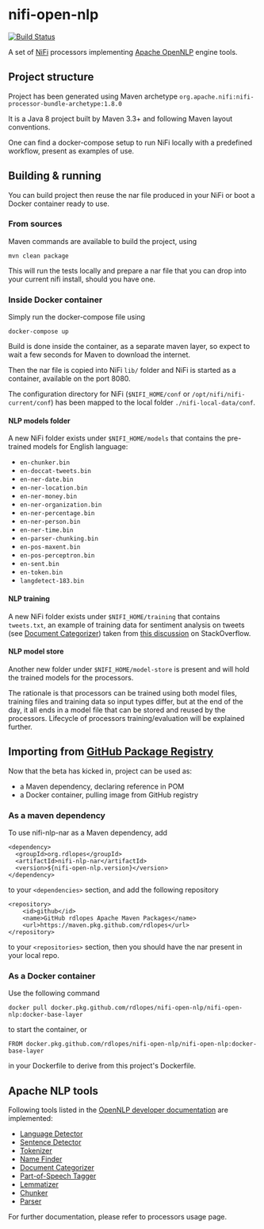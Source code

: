 # nifi-open-nlp
[![Build Status](https://github.com/rdlopes/nifi-open-nlp/workflows/conntinuous-integration/badge.svg)](https://github.com/rdlopes/nifi-open-nlp/actions)

A set of [NiFi](https://nifi.apache.org) processors implementing [Apache OpenNLP](https://opennlp.apache.org/) engine tools.

## Project structure

Project has been generated using Maven archetype 
`org.apache.nifi:nifi-processor-bundle-archetype:1.8.0`

It is a Java 8 project built by Maven 3.3+ and following Maven layout conventions.

One can find a docker-compose setup to run NiFi locally with a predefined workflow, 
present as examples of use.

## Building & running

You can build project then reuse the nar file produced in your NiFi or boot a Docker
container ready to use. 

### From sources

Maven commands are available to build the project, using

    mvn clean package

This will run the tests  locally and prepare a nar file that you can drop into 
your current nifi install, should you have one.

### Inside Docker container

Simply run the docker-compose file using

    docker-compose up

Build is done inside the container, as a separate maven layer, so expect to wait 
a few seconds for Maven to download the internet.

Then the nar file is copied into NiFi `lib/` folder and NiFi is started as a container, 
available on the port 8080.

The configuration directory for NiFi (`$NIFI_HOME/conf` or `/opt/nifi/nifi-current/conf`)
has been mapped to the local folder `./nifi-local-data/conf`.

#### NLP models folder

A new NiFi folder exists under `$NIFI_HOME/models` that contains the pre-trained
models for English language:

* `en-chunker.bin`
* `en-doccat-tweets.bin`
* `en-ner-date.bin`
* `en-ner-location.bin`
* `en-ner-money.bin`
* `en-ner-organization.bin`
* `en-ner-percentage.bin`
* `en-ner-person.bin`
* `en-ner-time.bin`
* `en-parser-chunking.bin`
* `en-pos-maxent.bin`
* `en-pos-perceptron.bin`
* `en-sent.bin`
* `en-token.bin`
* `langdetect-183.bin`

#### NLP training

A new NiFi folder exists under `$NIFI_HOME/training` that contains `tweets.txt`, an example of training data
for sentiment analysis on tweets (see [Document Categorizer](https://opennlp.apache.org/docs/1.9.1/manual/opennlp.html#tools.doccat))
taken from [this discussion](https://stackoverflow.com/questions/44781094/sentiment-analysis-with-opennlp) on StackOverflow.

#### NLP model store

Another new folder under `$NIFI_HOME/model-store` is present and will hold the trained models for the processors.

The rationale is that processors can be trained using both model files, training files and training data so input types differ, 
but at the end of the day, it all ends in a model file that can be stored and reused by the processors. Lifecycle of processors
training/evaluation will be explained further.

## Importing from [GitHub Package Registry](https://github.com/features/package-registry)

Now that the beta has kicked in, project can be used as:

* a Maven dependency, declaring reference in POM
* a Docker container, pulling image from GitHub registry

### As a maven dependency

To use nifi-nlp-nar as a Maven dependency, add

    <dependency>
      <groupId>org.rdlopes</groupId>
      <artifactId>nifi-nlp-nar</artifactId>
      <version>${nifi-open-nlp.version}</version>
    </dependency>

to your `<dependencies>` section, and add the following repository

    <repository>
        <id>github</id>
        <name>GitHub rdlopes Apache Maven Packages</name>
        <url>https://maven.pkg.github.com/rdlopes</url>
    </repository>

to your `<repositories>` section, then you should have the nar present in your local repo.

### As a Docker container

Use the following command

    docker pull docker.pkg.github.com/rdlopes/nifi-open-nlp/nifi-open-nlp:docker-base-layer
    
to start the container, or

    FROM docker.pkg.github.com/rdlopes/nifi-open-nlp/nifi-open-nlp:docker-base-layer
    
in your Dockerfile to derive from this project's Dockerfile.

## Apache NLP tools

Following tools listed in the 
[OpenNLP developer documentation](https://opennlp.apache.org/docs/1.9.1/manual/opennlp.html) 
are implemented:

* [Language Detector](https://opennlp.apache.org/docs/1.9.1/manual/opennlp.html#tools.langdetect)
* [Sentence Detector](https://opennlp.apache.org/docs/1.9.1/manual/opennlp.html#tools.sentdetect)
* [Tokenizer](https://opennlp.apache.org/docs/1.9.1/manual/opennlp.html#tools.tokenizer)
* [Name Finder](https://opennlp.apache.org/docs/1.9.1/manual/opennlp.html#tools.namefind)
* [Document Categorizer](https://opennlp.apache.org/docs/1.9.1/manual/opennlp.html#tools.doccat)
* [Part-of-Speech Tagger](https://opennlp.apache.org/docs/1.9.1/manual/opennlp.html#tools.postagger)
* [Lemmatizer](https://opennlp.apache.org/docs/1.9.1/manual/opennlp.html#tools.lemmatizer)
* [Chunker](https://opennlp.apache.org/docs/1.9.1/manual/opennlp.html#tools.chunker)
* [Parser](https://opennlp.apache.org/docs/1.9.1/manual/opennlp.html#tools.parser)

For further documentation, please refer to processors usage page.
